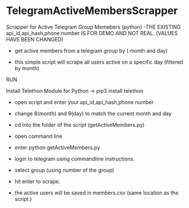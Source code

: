 # TelegramActiveMembersScrapper
Scrapper for Active Telegram Group Memebers (python)
-THE EXISTING api_id,api_hash,phone number IS FOR DEMO AND NOT REAL. (VALUES HAVE BEEN CHANGED)
- get active members from a telegram group by ( month and day)

- this simple script will scrape all users active on a specific day (filtered by month)

RUN

Install Telethon Module for Python
-> pip3 install telethon

- open script and enter your api_id,api_hash,phone number
- change 8(month) and 9(day) to match the current month and day
- cd into the folder of the script (getActiveMembers.py)

- open command line
- enter python getActiveMembers.py
- login to telegram using commandline instructions.
- select group (using number of the group)

- hit enter to scrape.

- the active users will be saved in members.csv (same location as the script.)
